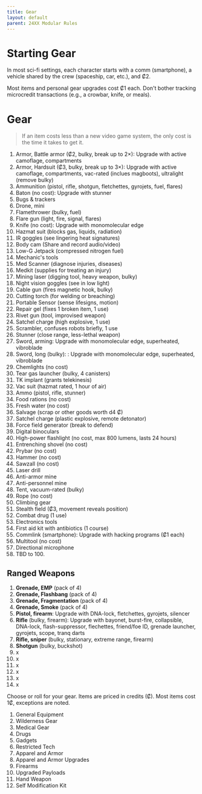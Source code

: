 ```yaml
---
title: Gear
layout: default
parent: 24XX Modular Rules
---
```


# Starting Gear

In most sci-fi settings, each character starts with a comm (smartphone), a vehicle shared by the crew (spaceship, car, etc.), and ₡2.

Most items and personal gear upgrades cost ₡1 each. Don't bother tracking microcredit transactions (e.g., a crowbar, knife, or meals).

# Gear

> If an item costs less than a new video game system, the only cost is the time it takes to get it.


1. Armor, Battle armor (₡2, bulky, break up to 2×): Upgrade with active camoflage, compartments
1. Armor, Hardsuit (₡3, bulky, break up to 3×): Upgrade with active camoflage, compartments, vac-rated (inclues magboots), ultralight (remove bulky)
2. Ammunition (pistol, rifle, shotgun, fletchettes, gyrojets, fuel, flares)
1. Baton (no cost): Upgrade with stunner
1. Bugs & trackers
1. Drone, mini
1. Flamethrower (bulky, fuel)
1. Flare gun  (light, fire, signal, flares)
1. Knife (no cost): Upgrade with monomolecular edge
1. Hazmat suit (blocks gas, liquids, radiation)
1. IR goggles (see lingering heat signatures)
1. Body cam (Share and record audio/video)
1. Low-G Jetpack (compressed nitrogen fuel)
1. Mechanic's tools
1. Med Scanner (diagnose injuries, diseases)
1. Medkit (supplies for treating an injury)
1. Mining laser (digging tool, heavy weapon, bulky)
1. Night vision goggles (see in low light)
1. Cable gun (fires magnetic hook, bulky)
1. Cutting torch (for welding or breaching)
1. Portable Sensor (sense lifesigns, motion)
1. Repair gel (fixes 1 broken item, 1 use)
1. Rivet gun (tool, improvised weapon)
1. Satchel charge (high explosive, 1 use)
1. Scrambler, confuses robots briefly, 1 use
1. Stunner (close range, less-lethal weapon)
1. Sword, arming: Upgrade with monomolecular edge, superheated, vibroblade
1. Sword, long (bulky): : Upgrade with monomolecular edge, superheated, vibroblade
1. Chemlights (no cost)
1. Tear gas launcher (bulky, 4 canisters)
1. TK implant (grants telekinesis)
1. Vac suit (hazmat rated, 1 hour of air)
1. Ammo (pistol, rifle, stunner)
1. Food rations (no cost)
1. Fresh water (no cost)
1. Salvage (scrap or other goods worth d4 ₡)
1. Satchel charge (plastic explosive, remote detonator)
1. Force field generator (break to defend)
1. Digital binoculars
1. High-power flashlight (no cost, max 800 lumens, lasts 24 hours)
1. Entrenching shovel (no cost)
1. Prybar (no cost)
1. Hammer (no cost)
1. Sawzall (no cost)
1. Laser drill
1. Anti-armor mine
1. Anti-personnel mine
1. Tent, vacuum-rated (bulky)
1. Rope (no cost)
1. Climbing gear
1. Stealth field (₡3, movement reveals position)
1. Combat drug (1 use)
1. Electronics tools
1. First aid kit with antibiotics (1 course)
1. Commlink (smartphone): Upgrade with hacking programs (₡1 each)
1. Multitool (no cost)
1. Directional microphone
1. TBD to 100.

## Ranged Weapons
1. **Grenade, EMP** (pack of 4)
1. **Grenade, Flashbang** (pack of 4)
1. **Grenade, Fragmentation** (pack of 4)
1. **Grenade, Smoke** (pack of 4)
1. **Pistol, firearm**: Upgrade with DNA-lock, fletchettes, gyrojets, silencer
1. **Rifle** (bulky, firearm): Upgrade with bayonet, burst-fire, collapsible, DNA-lock, flash-suppressor, flechettes, friend/foe ID, grenade launcher, gyrojets, scope, tranq darts
1. **Rifle, sniper** (bulky, stationary, extreme range, firearm)
1. **Shotgun** (bulky, buckshot)
2. x
3. x
4. x
5. x
6. x
7. x

Choose or roll for your gear. Items are priced in credits (₡). Most items cost 1₡, exceptions are noted.

1. General Equipment
2. Wilderness Gear
3. Medical Gear
4. Drugs
5. Gadgets
6. Restricted Tech
7. Apparel and Armor
8. Apparel and Armor Upgrades
9. Firearms
10. Upgraded Payloads
11. Hand Weapon
12. Self Modification Kit

